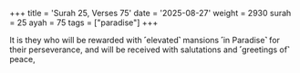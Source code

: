 +++
title = 'Surah 25, Verses 75'
date = '2025-08-27'
weight = 2930
surah = 25
ayah = 75
tags = ["paradise"]
+++

It is they who will be rewarded with ˹elevated˺ mansions ˹in Paradise˺ for their perseverance, and will be received with salutations and ˹greetings of˺ peace,